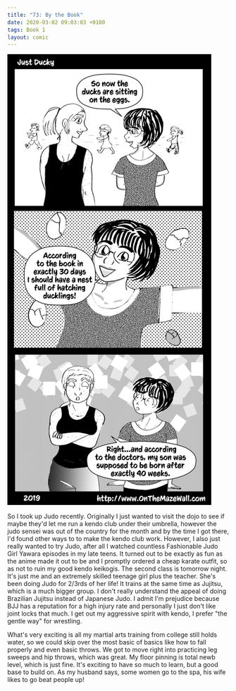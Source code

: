 ```yaml
---
title: "73: By the Book"
date: 2020-03-02 09:03:03 +0100
tags: Book 1
layout: comic
---
```


![73: By the Book](/comics/Book_1_-_073_By_the_Book.png)

So I took up Judo recently. Originally I just wanted to visit the dojo to see if maybe they'd let me run a kendo club under their umbrella, however the judo sensei was out of the country for the month and by the time I got there, I'd found other ways to to make the kendo club work. However, I also just really wanted to try Judo, after all I watched countless Fashionable Judo Girl Yawara episodes in my late teens. It turned out to be exactly as fun as the anime made it out to be and I promptly ordered a cheap karate outfit, so as not to ruin my good kendo keikogis. The second class is tomorrow night. It's just me and an extremely skilled teenage girl plus the teacher. She's been doing Judo for 2/3rds of her life! It trains at the same time as Jujitsu, which is a much bigger group. I don't really understand the appeal of doing Brazilian Jujitsu instead of Japanese Judo. I admit I'm prejudice because BJJ has a reputation for a high injury rate and personally I just don't like joint locks that much. I get out my aggressive spirit with kendo, I prefer "the gentle way" for wrestling.

What's very exciting is all my martial arts training from college still holds water, so we could skip over the most basic of basics like how to fall properly and even basic throws. We got  to move right into practicing leg sweeps and hip throws, which was great. My floor pinning is total newb level, which is just fine. It's exciting to have so much to learn, but a good base to build on. As my husband says, some women go to the spa, his wife likes to go beat people up!
